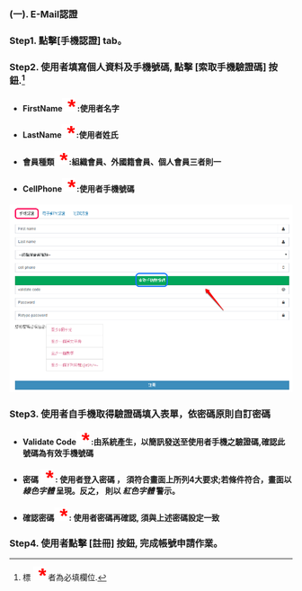 ### \(一\). E-Mail認證

### Step1. 點擊\[手機認證\] tab。

### Step2. 使用者填寫個人資料及手機號碼, 點擊 \[索取手機驗證碼\] 按鈕.[^1]

* #### FirstName![](/assets/star.png) :使用者名字
* #### LastName![](/assets/star.png) :使用者姓氏
* #### 會員種類![](/assets/star.png)   :組織會員、外國籍會員、個人會員三者則一
* #### CellPhone![](/assets/star.png) :使用者手機號碼

#### ![](/assets/phone_registered.png)

### Step3. 使用者自手機取得驗證碼填入表單，依密碼原則自訂密碼

* #### Validate Code![](/assets/star.png) :由系統產生，以簡訊發送至使用者手機之驗證碼,確認此號碼為有效手機號碼
* #### 密碼 ![](/assets/star.png)                : 使用者登入密碼 ， 須符合畫面上所列4大要求;若條件符合，畫面以 _**綠色字體**_ 呈現。反之， 則以 _**紅色字體**_  警示。
* #### 確認密碼![](/assets/star.png)        :  使用者密碼再確認, 須與上述密碼設定一致

### Step4. 使用者點擊 \[註冊\] 按鈕, 完成帳號申請作業。

[^1]: 標 ![](/assets/star.png) 者為必填欄位.

